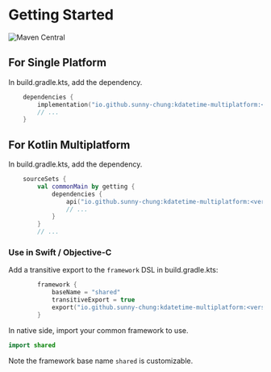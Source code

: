 # Getting Started

![Maven Central](https://img.shields.io/maven-central/v/io.github.sunny-chung/kdatetime-multiplatform)

## For Single Platform

In build.gradle.kts, add the dependency.
```kotlin
    dependencies {
        implementation("io.github.sunny-chung:kdatetime-multiplatform:<version>")
        // ...
    }
```

## For Kotlin Multiplatform

In build.gradle.kts, add the dependency.
```kotlin
    sourceSets {
        val commonMain by getting {
            dependencies {
                api("io.github.sunny-chung:kdatetime-multiplatform:<version>")
                // ...
            }
        }
        // ...
```

### Use in Swift / Objective-C

Add a transitive export to the `framework` DSL in build.gradle.kts:
```kotlin
        framework {
            baseName = "shared"
            transitiveExport = true
            export("io.github.sunny-chung:kdatetime-multiplatform:<version>")
        }
```

In native side, import your common framework to use.
```swift title="Swift"
import shared
```

Note the framework base name `shared` is customizable.
